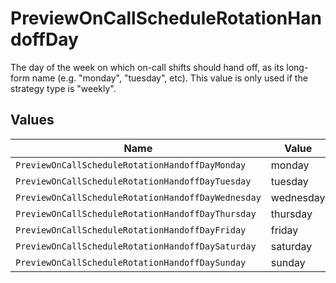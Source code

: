 # PreviewOnCallScheduleRotationHandoffDay

The day of the week on which on-call shifts should hand off, as its long-form name (e.g. "monday", "tuesday", etc). This value is only used if the strategy type is "weekly".


## Values

| Name                                               | Value                                              |
| -------------------------------------------------- | -------------------------------------------------- |
| `PreviewOnCallScheduleRotationHandoffDayMonday`    | monday                                             |
| `PreviewOnCallScheduleRotationHandoffDayTuesday`   | tuesday                                            |
| `PreviewOnCallScheduleRotationHandoffDayWednesday` | wednesday                                          |
| `PreviewOnCallScheduleRotationHandoffDayThursday`  | thursday                                           |
| `PreviewOnCallScheduleRotationHandoffDayFriday`    | friday                                             |
| `PreviewOnCallScheduleRotationHandoffDaySaturday`  | saturday                                           |
| `PreviewOnCallScheduleRotationHandoffDaySunday`    | sunday                                             |